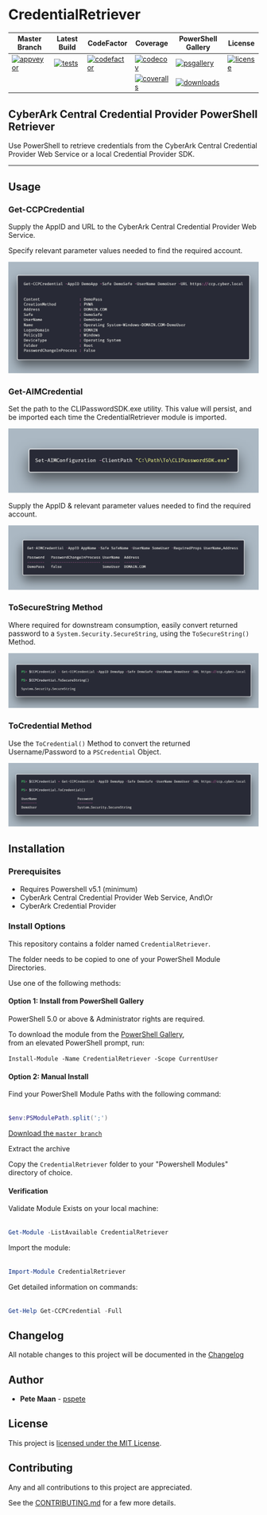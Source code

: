 # CredentialRetriever

| Master Branch            | Latest Build            | CodeFactor                | Coverage                    |  PowerShell Gallery       |  License                   |
|--------------------------|-------------------------|---------------------------|-----------------------------|---------------------------|----------------------------|
|[![appveyor][]][av-site]  |[![tests][]][tests-site] | [![codefactor][]][cf-site]| [![codecov][]][codecov-link]| [![psgallery][]][ps-site] |[![license][]][license-link]|
|                          |                         |                           | [![coveralls][]][cv-site]   | [![downloads][]][ps-site] |                            |

[appveyor]:https://ci.appveyor.com/api/projects/status/s2x3alg52ctp2pyl/branch/master?svg=true
[av-site]:https://ci.appveyor.com/project/pspete/CredentialRetriever/branch/master
[coveralls]:https://coveralls.io/repos/github/pspete/CredentialRetriever/badge.svg?branch=master
[cv-site]:https://coveralls.io/github/pspete/CredentialRetriever?branch=master
[psgallery]:https://img.shields.io/powershellgallery/v/CredentialRetriever.svg
[ps-site]:https://www.powershellgallery.com/packages/CredentialRetriever
[tests]:https://img.shields.io/appveyor/tests/pspete/CredentialRetriever.svg
[tests-site]:https://ci.appveyor.com/project/pspete/CredentialRetriever
[downloads]:https://img.shields.io/powershellgallery/dt/credentialretriever.svg?color=blue
[cf-site]:https://www.codefactor.io/repository/github/pspete/credentialretriever
[codefactor]:https://www.codefactor.io/repository/github/pspete/credentialretriever/badge
[codecov]:https://codecov.io/gh/pspete/CredentialRetriever/branch/master/graph/badge.svg
[codecov-link]:https://codecov.io/gh/pspete/CredentialRetriever
[license]:https://img.shields.io/github/license/pspete/credentialretriever.svg
[license-link]:https://github.com/pspete/CredentialRetriever/blob/master/LICENSE.md

## **CyberArk Central Credential Provider PowerShell Retriever**

Use PowerShell to retrieve credentials from the CyberArk Central Credential Provider Web Service or a local Credential Provider SDK.

----------

## Usage

### Get-CCPCredential

Supply the AppID and URL to the CyberArk Central Credential Provider Web Service.

Specify relevant parameter values needed to find the required account.

![Get-CCPCredential](media/RetrieveCreds.png)

### Get-AIMCredential

Set the path to the CLIPasswordSDK.exe utility. This value will persist, and be imported each time the CredentialRetriever module is imported.

![Set-AIMConfiguration](media/Set-AIMConfiguration.png)

Supply the AppID & relevant parameter values needed to find the required account.

![Get-AIMCredential](media/Get-AIMCredential.png)

### ToSecureString Method

Where required for downstream consumption, easily convert returned password to a
`System.Security.SecureString`, using the `ToSecureString()` Method.

![ToSecureString Method](media/ToSecureString.png)

### ToCredential Method

Use the `ToCredential()` Method to convert the returned Username/Password to a `PSCredential` Object.

![ToCredential Method](media/ToCredential.png)

## Installation

### Prerequisites

- Requires Powershell v5.1 (minimum)
- CyberArk Central Credential Provider Web Service, And\Or
- CyberArk Credential Provider

### Install Options

This repository contains a folder named ```CredentialRetriever```.

The folder needs to be copied to one of your PowerShell Module Directories.

Use one of the following methods:

#### Option 1: Install from PowerShell Gallery

PowerShell 5.0 or above & Administrator rights are required.

To download the module from the [PowerShell Gallery](https://www.powershellgallery.com/packages/CredentialRetriever/), </br>
from an elevated PowerShell prompt, run:

````Install-Module -Name CredentialRetriever -Scope CurrentUser````

#### Option 2: Manual Install

Find your PowerShell Module Paths with the following command:

```powershell

$env:PSModulePath.split(';')

```

[Download the ```master branch```](https://github.com/pspete/CredentialRetriever/archive/master.zip)

Extract the archive

Copy the ```CredentialRetriever``` folder to your "Powershell Modules" directory of choice.

#### Verification

Validate Module Exists on your local machine:

```powershell

Get-Module -ListAvailable CredentialRetriever

```

Import the module:

```powershell

Import-Module CredentialRetriever

```

Get detailed information on commands:

```powershell

Get-Help Get-CCPCredential -Full

```

## Changelog

All notable changes to this project will be documented in the [Changelog](CHANGELOG.md)

## Author

- **Pete Maan** - [pspete](https://github.com/pspete)

## License

This project is [licensed under the MIT License](LICENSE).

## Contributing

Any and all contributions to this project are appreciated.

See the [CONTRIBUTING.md](CONTRIBUTING.md) for a few more details.
